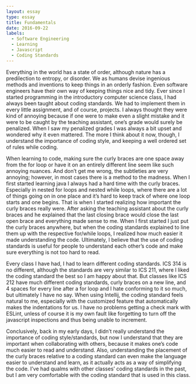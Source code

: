 ```yaml
---
layout: essay
type: essay
title: Fundamentals
date: 2016-09-22
labels:
  - Software Engineering
  - Learning
  - Javascript
  - Coding Standards
---
```


Everything in the world has a state of order, although nature has a predilection to entropy, or disorder. We as humans devise ingenious methods and inventions to keep things in an orderly fashion. Even software engineers have their own way of keeping things nice and tidy. Ever since I started programming in the introductory computer science class, I had always been taught about coding standards. We had to implement them in every little assignment, and of course, projects. I always thought they were kind of annoying because if one were to make even a slight mistake and it were to be caught by the teaching assistant, one’s grade would surely be penalized. When I saw my penalized grades I was always a bit upset and wondered why it even mattered. The more I think about it now, though, I understand the importance of coding style, and keeping a well ordered set of rules while coding.

When learning to code, making sure the curly braces are one space away from the for loop or have it on an entirely different line seem like such annoying nuances. And don’t get me wrong, the subtleties are very annoying; however, in most cases there is a method to the madness. When I first started learning java I always had a hard time with the curly braces. Especially in nested for loops and nested while loops, where there are a lot of things going on in one place and it’s hard to keep track of where one loop starts and one begins. That is when I started realizing how important the curly braces really were. After asking the teaching assistant about the curly braces and he explained that the last closing brace would close the last open brace and everything made sense to me.  When I first started I just put the curly braces anywhere, but when the coding standards explained to line them up with the respective for/while loops, I realized how much easier it made understanding the code. Ultimately, I believe that the use of coding standards is useful for people to understand each other’s code and make sure everything is not too hard to read.

Every class I have had, I had to learn different coding standards. ICS 314 is no different, although the standards are very similar to ICS 211, where I liked the coding standard the best so I am happy about that. But classes like ICS 212 have much different coding standards, curly braces on a new line, and 4 spaces for every line after a for loop and I hate conforming to it so much, but ultimately I have no say. When using Intellij, the coding standard feels natural to me, especially with the customized feature that automatically makes the indentations for us. I have no problems getting a check mark with ESLint, unless of course it is my own fault like forgetting to turn off the javascript inspections and thus being unable to increment. 

Conclusively, back in my early days, I didn’t really understand the importance of coding style/standards, but now I understand that they are important when collaborating with others, because it makes one’s code much easier to read and understand. Also, understanding the placement of the curly braces relative to a coding standard can even make the language easier to understand and learn, as it actually acts as a way of simplifying the code. I’ve had qualms with other classes’ coding standards in the past, but I am very comfortable with the coding standard that is used in this class.
